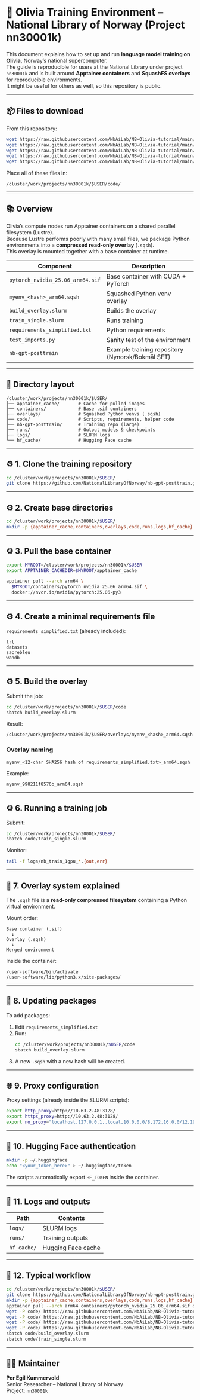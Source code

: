 # 🧠 Olivia Training Environment – National Library of Norway (Project nn30001k)

This document explains how to set up and run **language model training on Olivia**, Norway’s national supercomputer.  
The guide is reproducible for users at the National Library under project `nn30001k` and is built around **Apptainer containers** and **SquashFS overlays** for reproducible environments.  
It might be useful for others as well, so this repository is public.

---

## 📦 Files to download

From this repository:

```bash
wget https://raw.githubusercontent.com/NbAiLab/NB-Olivia-tutorial/main/build_overlay.slurm
wget https://raw.githubusercontent.com/NbAiLab/NB-Olivia-tutorial/main/train_single.slurm
wget https://raw.githubusercontent.com/NbAiLab/NB-Olivia-tutorial/main/requirements_simplified.txt
wget https://raw.githubusercontent.com/NbAiLab/NB-Olivia-tutorial/main/test_imports.py
wget https://raw.githubusercontent.com/NbAiLab/NB-Olivia-tutorial/main/README.md
```

Place all of these files in:

```
/cluster/work/projects/nn30001k/$USER/code/
```

---

## 📚 Overview

Olivia’s compute nodes run Apptainer containers on a shared parallel filesystem (Lustre).  
Because Lustre performs poorly with many small files, we package Python environments into a **compressed read-only overlay** (`.sqsh`).  
This overlay is mounted together with a base container at runtime.

| Component | Description |
|------------|-------------|
| `pytorch_nvidia_25.06_arm64.sif` | Base container with CUDA + PyTorch |
| `myenv_<hash>_arm64.sqsh` | Squashed Python venv overlay |
| `build_overlay.slurm` | Builds the overlay |
| `train_single.slurm` | Runs training |
| `requirements_simplified.txt` | Python requirements |
| `test_imports.py` | Sanity test of the environment |
| `nb-gpt-posttrain` | Example training repository (Nynorsk/Bokmål SFT) |

---

## 🧩 Directory layout

```
/cluster/work/projects/nn30001k/$USER/
├── apptainer_cache/       # Cache for pulled images
├── containers/            # Base .sif containers
├── overlays/              # Squashed Python venvs (.sqsh)
├── code/                  # Scripts, requirements, helper code
├── nb-gpt-posttrain/      # Training repo (large)
├── runs/                  # Output models & checkpoints
├── logs/                  # SLURM logs
└── hf_cache/              # Hugging Face cache
```

---

## ⚙️ 1. Clone the training repository

```bash
cd /cluster/work/projects/nn30001k/$USER/
git clone https://github.com/NationalLibraryOfNorway/nb-gpt-posttrain.git
```

---

## ⚙️ 2. Create base directories

```bash
cd /cluster/work/projects/nn30001k/$USER/
mkdir -p {apptainer_cache,containers,overlays,code,runs,logs,hf_cache}
```

---

## ⚙️ 3. Pull the base container

```bash
export MYROOT=/cluster/work/projects/nn30001k/$USER
export APPTAINER_CACHEDIR=$MYROOT/apptainer_cache

apptainer pull --arch arm64 \
  $MYROOT/containers/pytorch_nvidia_25.06_arm64.sif \
  docker://nvcr.io/nvidia/pytorch:25.06-py3
```

---

## ⚙️ 4. Create a minimal requirements file

`requirements_simplified.txt` (already included):

```
trl
datasets
sacrebleu
wandb
```

---

## ⚙️ 5. Build the overlay

Submit the job:

```bash
cd /cluster/work/projects/nn30001k/$USER/code
sbatch build_overlay.slurm
```

Result:

```
/cluster/work/projects/nn30001k/$USER/overlays/myenv_<hash>_arm64.sqsh
```

### Overlay naming

```
myenv_<12-char SHA256 hash of requirements_simplified.txt>_arm64.sqsh
```

Example:
```
myenv_998211f8576b_arm64.sqsh
```

---

## ⚙️ 6. Running a training job

Submit:

```bash
cd /cluster/work/projects/nn30001k/$USER/
sbatch code/train_single.slurm
```

Monitor:

```bash
tail -f logs/nb_train_1gpu_*.{out,err}
```

---

## 🧠 7. Overlay system explained

The `.sqsh` file is a **read-only compressed filesystem** containing a Python virtual environment.

Mount order:

```
Base container (.sif)
  ↓
Overlay (.sqsh)
  ↓
Merged environment
```

Inside the container:

```
/user-software/bin/activate
/user-software/lib/python3.x/site-packages/
```

---

## 🔁 8. Updating packages

To add packages:

1. Edit `requirements_simplified.txt`
2. Run:
   ```bash
   cd /cluster/work/projects/nn30001k/$USER/code
   sbatch build_overlay.slurm
   ```
3. A new `.sqsh` with a new hash will be created.

---

## 🌐 9. Proxy configuration

Proxy settings (already inside the SLURM scripts):

```bash
export http_proxy=http://10.63.2.48:3128/
export https_proxy=http://10.63.2.48:3128/
export no_proxy="localhost,127.0.0.1,.local,10.0.0.0/8,172.16.0.0/12,192.168.0.0/16"
```

---

## 🔑 10. Hugging Face authentication

```bash
mkdir -p ~/.huggingface
echo "<your_token_here>" > ~/.huggingface/token
```

The scripts automatically export `HF_TOKEN` inside the container.

---

## 💾 11. Logs and outputs

| Path | Contents |
|------|-----------|
| `logs/` | SLURM logs |
| `runs/` | Training outputs |
| `hf_cache/` | Hugging Face cache |

---

## 🧭 12. Typical workflow

```bash
cd /cluster/work/projects/nn30001k/$USER/
git clone https://github.com/NationalLibraryOfNorway/nb-gpt-posttrain.git
mkdir -p {apptainer_cache,containers,overlays,code,runs,logs,hf_cache}
apptainer pull --arch arm64 containers/pytorch_nvidia_25.06_arm64.sif docker://nvcr.io/nvidia/pytorch:25.06-py3
wget -P code/ https://raw.githubusercontent.com/NbAiLab/NB-Olivia-tutorial/main/build_overlay.slurm
wget -P code/ https://raw.githubusercontent.com/NbAiLab/NB-Olivia-tutorial/main/train_single.slurm
wget -P code/ https://raw.githubusercontent.com/NbAiLab/NB-Olivia-tutorial/main/requirements_simplified.txt
wget -P code/ https://raw.githubusercontent.com/NbAiLab/NB-Olivia-tutorial/main/test_imports.py
sbatch code/build_overlay.slurm
sbatch code/train_single.slurm
```

---

## 🧑‍💻 Maintainer

**Per Egil Kummervold**  
Senior Researcher – National Library of Norway  
Project: `nn30001k`
